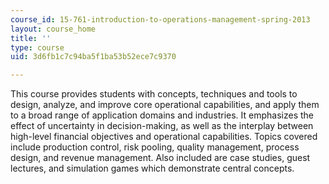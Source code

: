 ```yaml
---
course_id: 15-761-introduction-to-operations-management-spring-2013
layout: course_home
title: ''
type: course
uid: 3d6fb1c7c94ba5f1ba53b52ece7c9370

---
```

This course provides students with concepts, techniques and tools to design, analyze, and improve core operational capabilities, and apply them to a broad range of application domains and industries. It emphasizes the effect of uncertainty in decision-making, as well as the interplay between high-level financial objectives and operational capabilities. Topics covered include production control, risk pooling, quality management, process design, and revenue management. Also included are case studies, guest lectures, and simulation games which demonstrate central concepts.
